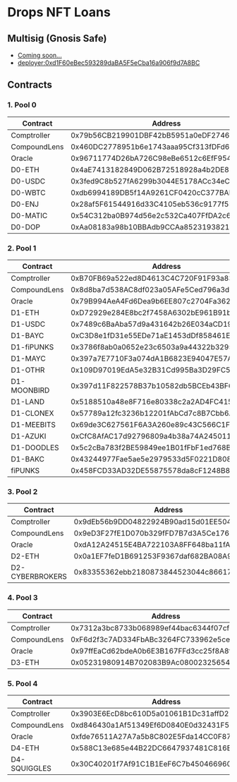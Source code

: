 # Drops NFT Loans

## Multisig (Gnosis Safe)

- [Coming soon...](https://gnosis-safe.io/app)
- [deployer:0xd1F60eBec593289daBA5F5eCba16a906f9d7A8BC](https://etherscan.io/address/0xd1f60ebec593289daba5f5ecba16a906f9d7a8bc)

## Contracts

### 1. Pool 0

| Contract     | Address                                    | Owner    |
| ------------ | ------------------------------------------ | -------- |
| Comptroller  | 0x79b56CB219901DBF42bB5951a0eDF27465F96206 | Deployer |
| CompoundLens | 0x460DC2778951b6e1743aaa95Cf313fDFd61f1ecA | ---      |
| Oracle       | 0x96711774D26bA726C98eBe6512c6EfF954a2e575 | ---      |
| D0-ETH       | 0x4aE7413182849D062B72518928a4b2DE87F0e411 | ---      |
| D0-USDC      | 0x3fed9C8b527fA6299b3044E5178ACc34eC2e25e2 | ---      |
| D0-WBTC      | 0xdb6994189DB5f14A9261CF0420cC377BADaB03bE | ---      |
| D0-ENJ       | 0x28af5F61544916d33C4105eb536c9177f5523b67 | ---      |
| D0-MATIC     | 0x54C312ba0B974d56e2c532Ca407FfDA2c6a14793 | ---      |
| D0-DOP       | 0xAa08183a98b10BBAdb9CCAa852319382120D4683 | ---      |

### 2. Pool 1

| Contract     | Address                                    | Owner    |
| ------------ | ------------------------------------------ | -------- |
| Comptroller  | 0xB70FB69a522ed8D4613C4C720F91F93a836EE2f5 | Deployer |
| CompoundLens | 0x8d8ba7d538AC8df023a05AFe5Ced796a3dc14E09 | ---      |
| Oracle       | 0x79B994AeA4Fd6Dea9b6EE807c2704Fa36219b5f6 | ---      |
| D1-ETH       | 0xD72929e284E8bc2f7458A6302bE961B91bccB339 | ---      |
| D1-USDC      | 0x7489c6BaAba57d9a431642b26E034aCD191039f7 | ---      |
| D1-BAYC      | 0xC3D8e1fD31e55EDe71aE1453dDf858461E23B59a | ---      |
| D1-fiPUNKS   | 0x3786f8ab0a0652e23c6503a9a44322b3295608fe | ---      |
| D1-MAYC      | 0x397a7E7710F3a074dA1B6823E94047E57A5db896 | ---      |
| D1-OTHR      | 0x109D97019EdA5e32B31Cd995Ba3D29FC5A3e7c97 | ---      |
| D1-MOONBIRD  | 0x397d11F822578B37b10582db5BCEb43BF6E7C85b | ---      |
| D1-LAND      | 0x5188510a48e8F716e80338c2a2AD4FC415aFC290 | ---      |
| D1-CLONEX    | 0x57789a12fc3236b12201fAbCd7c8B7Cbb6A94727 | ---      |
| D1-MEEBITS   | 0x69de3C627561F6A3A260e89c43C566C1F3c93E23 | ---      |
| D1-AZUKI     | 0xCfC8AfAC17d92796809a4b38a74A245011a96E83 | ---      |
| D1-DOODLES   | 0x5c2cBa783f2BE59849ee1B01fFbF1ed768B444e0 | ---      |
| D1-BAKC      | 0x43244977Fae5ae5e2979533d5F0221D80840Fa1A | ---      |
| fiPUNKS      | 0x458FCD33AD32DE55875578da8cF1248B8765EC95 | ---      |

### 3. Pool 2

| Contract        | Address                                    | Owner    |
| --------------- | ------------------------------------------ | -------- |
| Comptroller     | 0x9dEb56b9DD04822924B90ad15d01EE50415f8bC7 | Deployer |
| CompoundLens    | 0x9eD3F27fE1D070b329fFD7B7d3A5Ce176D845884 | ---      |
| Oracle          | 0xdA12A24515E4BA722103A8FF648ba11fAF7992E1 | ---      |
| D2-ETH          | 0x0a1EF7feD1B691253F9367daf682BA08A9D2fD9C | ---      |
| D2-CYBERBROKERS | 0x83355362ebb2180873844523044c866170f9D99C | ---      |

### 4. Pool 3

| Contract     | Address                                    | Owner    |
| ------------ | ------------------------------------------ | -------- |
| Comptroller  | 0x7312a3bc8733b068989ef44bac6344f07cfcde7f | Deployer |
| CompoundLens | 0xF6d2f3c7AD334FbABc3264FC733962e5ceA65F5A | ---      |
| Oracle       | 0x97ffEaCd62bdeA0b6E3B167FFd3cc25f8A8fc47f | ---      |
| D3-ETH       | 0x05231980914B702083B9Ac08002325654F6eb95B | ---      |

### 5. Pool 4

| Contract     | Address                                    | Owner    |
| ------------ | ------------------------------------------ | -------- |
| Comptroller  | 0x3903E6EcD8bc610D5a01061B1Dc31affD21F81C6 | Deployer |
| CompoundLens | 0xd846430a1Af51349Ef6D0840E0d32431F564b979 | ---      |
| Oracle       | 0xfde76511A27A7a5b8C802E5Fda14CC0F879bC2C6 | ---      |
| D4-ETH       | 0x588C13e685e44B22DC6647937481C816E5FeE086 | ---      |
| D4-SQUIGGLES | 0x30C40201f7Af91C1B1EeF6C7b4504669602a82f5 | ---      |
